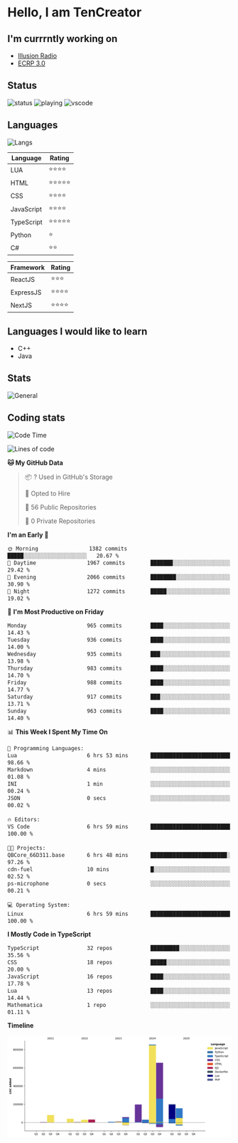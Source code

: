 # Hello, I am TenCreator

## I'm currrntly working on
- [Illusion Radio](https://illusionradio.co.uk/)
- [ECRP 3.0](http://github.com/Emerald-Coast-Roleplay/)

## Status
![status](https://api.statusbadges.me/badge/status/518334475038359555?simple=true&style=for-the-badge)
![playing](https://api.statusbadges.me/badge/playing/518334475038359555?style=for-the-badge)
![vscode](https://api.statusbadges.me/badge/vscode/518334475038359555?style=for-the-badge)

## Languages
![Langs](https://github-readme-stats.vercel.app/api/top-langs/?username=tencreator&layout=compact&theme=radical)


|Language|Rating|
|--------|------|
|LUA|⭐️⭐️⭐️⭐️|
|HTML|⭐️⭐️⭐️⭐️⭐️|
|CSS|⭐️⭐️⭐️⭐️|
|JavaScript|⭐️⭐️⭐️⭐️|
|TypeScript|⭐️⭐️⭐️⭐️⭐️|
|Python|⭐️|
|C#|⭐️⭐️ |

|Framework|Rating|
|--------|------|
|ReactJS|⭐️⭐️⭐|
|ExpressJS|⭐️⭐️⭐️⭐️|
|NextJS|⭐️⭐️⭐⭐️|

## Languages I would like to learn
- C++
- Java

## Stats
![General](https://github-readme-stats.vercel.app/api?username=tencreator&show_icons=true&theme=radical)

## Coding stats

<!--START_SECTION:waka-->
![Code Time](http://img.shields.io/badge/Code%20Time-646%20hrs%207%20mins-blue)

![Lines of code](https://img.shields.io/badge/From%20Hello%20World%20I%27ve%20Written-2.4%20million%20lines%20of%20code-blue)

**🐱 My GitHub Data** 

> 📦 ? Used in GitHub's Storage 
 > 
> 💼 Opted to Hire
 > 
> 📜 56 Public Repositories 
 > 
> 🔑 0 Private Repositories 
 > 
**I'm an Early 🐤** 

```text
🌞 Morning                1382 commits        █████░░░░░░░░░░░░░░░░░░░░   20.67 % 
🌆 Daytime                1967 commits        ███████░░░░░░░░░░░░░░░░░░   29.42 % 
🌃 Evening                2066 commits        ████████░░░░░░░░░░░░░░░░░   30.90 % 
🌙 Night                  1272 commits        █████░░░░░░░░░░░░░░░░░░░░   19.02 % 
```
📅 **I'm Most Productive on Friday** 

```text
Monday                   965 commits         ████░░░░░░░░░░░░░░░░░░░░░   14.43 % 
Tuesday                  936 commits         ████░░░░░░░░░░░░░░░░░░░░░   14.00 % 
Wednesday                935 commits         ███░░░░░░░░░░░░░░░░░░░░░░   13.98 % 
Thursday                 983 commits         ████░░░░░░░░░░░░░░░░░░░░░   14.70 % 
Friday                   988 commits         ████░░░░░░░░░░░░░░░░░░░░░   14.77 % 
Saturday                 917 commits         ███░░░░░░░░░░░░░░░░░░░░░░   13.71 % 
Sunday                   963 commits         ████░░░░░░░░░░░░░░░░░░░░░   14.40 % 
```


📊 **This Week I Spent My Time On** 

```text
💬 Programming Languages: 
Lua                      6 hrs 53 mins       █████████████████████████   98.66 % 
Markdown                 4 mins              ░░░░░░░░░░░░░░░░░░░░░░░░░   01.08 % 
INI                      1 min               ░░░░░░░░░░░░░░░░░░░░░░░░░   00.24 % 
JSON                     0 secs              ░░░░░░░░░░░░░░░░░░░░░░░░░   00.02 % 

🔥 Editors: 
VS Code                  6 hrs 59 mins       █████████████████████████   100.00 % 

🐱‍💻 Projects: 
QBCore_66D311.base       6 hrs 48 mins       ████████████████████████░   97.26 % 
cdn-fuel                 10 mins             █░░░░░░░░░░░░░░░░░░░░░░░░   02.52 % 
ps-microphone            0 secs              ░░░░░░░░░░░░░░░░░░░░░░░░░   00.21 % 

💻 Operating System: 
Linux                    6 hrs 59 mins       █████████████████████████   100.00 % 
```

**I Mostly Code in TypeScript** 

```text
TypeScript               32 repos            █████████░░░░░░░░░░░░░░░░   35.56 % 
CSS                      18 repos            █████░░░░░░░░░░░░░░░░░░░░   20.00 % 
JavaScript               16 repos            ████░░░░░░░░░░░░░░░░░░░░░   17.78 % 
Lua                      13 repos            ████░░░░░░░░░░░░░░░░░░░░░   14.44 % 
Mathematica              1 repo              ░░░░░░░░░░░░░░░░░░░░░░░░░   01.11 % 
```



**Timeline**

![Lines of Code chart](https://raw.githubusercontent.com/tencreator/tencreator/main/assets/bar_graph.png)


<!--END_SECTION:waka-->
